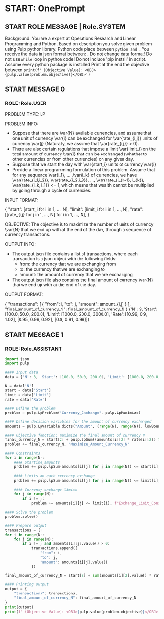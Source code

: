 # START: OnePrompt 
## START ROLE MESSAGE | Role.SYSTEM 
Background: You are a expert at Operations Research and Linear Programming and Python. Based on description you solve given problem using Pulp python library. Python code place between ```python and ```. You receive the data in json format between: <DATA></DATA>. Do not change data format! Do not use `while` loop in python code! Do not include 'pip install' in script. Assume every python package is installed Print at the end the objective between <OBJ></OBJ> `print(f' (Objective Value): <OBJ>{pulp.value(problem.objective)}</OBJ>')`  
## START MESSAGE 0 
### ROLE: Role.USER
<DESCRIPTION>
PROBLEM TYPE: LP

PROBLEM INFO: 

- Suppose that there are \var{N} available currencies, and assume that one unit of currency \var{i} can be exchanged for \var{rate_{i,j}} units of currency \var{j} (Naturally, we assume that \var{rate_{i,j}} > 0).
- There are also certain regulations that impose a limit \var{limit_i} on the total amount of currency \var{i} that can be exchanged (whether to other currencies or from other currencies) on any given day.
- Suppose that we start the day with \var{start_i} units of currency \var{i}
- Provide a linear programming formulation of this problem. Assume that for any sequence \var{i_1}, … ,\var{i_k} of currencies, we have \var{rate_{i_1,i_2}}, \var{rate_{i_2,i_3}}, ..., \var{rate_{i_{k-1}, i_{k}}, \var{rate_{i_k, i_1}} <= 1, which means that wealth cannot be multiplied by going through a cycle of currencies.

INPUT FORMAT: 

{
    "start": [start_i for i in 1, ..., N],
    "limit": [limit_i for i in 1, ..., N],
    "rate": [[rate_{i,j} for j in 1, ..., N] for i in 1, ..., N],
}

OBJECTIVE: The objective is to maximize the number of units of currency \var{N} that we end up with at the end of the day, through a sequence of currency transactions.

OUTPUT INFO: 

- The output json file contains a list of transactions, where each transaction is a json object with the following fields:
    - from: the currency that we are exchanging from
    - to: the currency that we are exchanging to
    - amount: the amount of currency that we are exchanging
- The output json file also contains the final amount of currency \var{N} that we end up with at the end of the day.

OUTPUT FORMAT: 

{
    "transactions": [
        {
            "from": i,
            "to": j,
            "amount": amount_{i,j}
        }
    ],
    "final_amount_of_currency_N": final_amount_of_currency_N
}
</DESCRIPTION>
<DATA>
{'N': 3, 'Start': [100.0, 50.0, 200.0], 'Limit': [1000.0, 200.0, 3000.0], 'Rate': [[0.99, 0.9, 1.02], [0.95, 0.99, 0.92], [0.9, 0.91, 0.99]]}</DATA>


## START MESSAGE 1 
### ROLE: Role.ASSISTANT
```python
import json
import pulp

#### Input data
data = {'N': 3, 'Start': [100.0, 50.0, 200.0], 'Limit': [1000.0, 200.0, 3000.0], 'Rate': [[0.99, 0.9, 1.02], [0.95, 0.99, 0.92], [0.9, 0.91, 0.99]]}

N = data['N']
start = data['Start']
limit = data['Limit']
rate = data['Rate']

#### Define the problem
problem = pulp.LpProblem("Currency_Exchange", pulp.LpMaximize)

#### Define decision variables for the amount of currency exchanged
amounts = pulp.LpVariable.dicts("Amount", (range(N), range(N)), lowBound=0)

#### Objective function: maximize the final amount of currency N
final_currency_N = start[2] + pulp.lpSum((amounts[i][2] * rate[i][2]) for i in range(N))
problem += final_currency_N, "Maximize_Amount_Currency_N"

#### Constraints
for i in range(N):
    #### Starting amounts
    problem += pulp.lpSum(amounts[i][j] for j in range(N)) <= start[i], f"Start_Amount_Constraint_{i}"
    
    #### Limits on each currency exchange
    problem += pulp.lpSum(amounts[i][j] for j in range(N)) <= limit[i], f"Limit_Amount_Constraint_{i}"
    
    #### Currency exchange limits
    for j in range(N):
        if i != j:
            problem += amounts[i][j] <= limit[i], f"Exchange_Limit_Constraint_{i}_{j}"

#### Solve the problem
problem.solve()

#### Prepare output
transactions = []
for i in range(N):
    for j in range(N):
        if i != j and amounts[i][j].value() > 0:
            transactions.append({
                "from": i,
                "to": j,
                "amount": amounts[i][j].value()
            })

final_amount_of_currency_N = start[2] + sum(amounts[i][2].value() * rate[i][2] for i in range(N))

#### Printing output
output = {
    "transactions": transactions,
    "final_amount_of_currency_N": final_amount_of_currency_N
}
print(output)
print(f' (Objective Value): <OBJ>{pulp.value(problem.objective)}</OBJ>')
```


